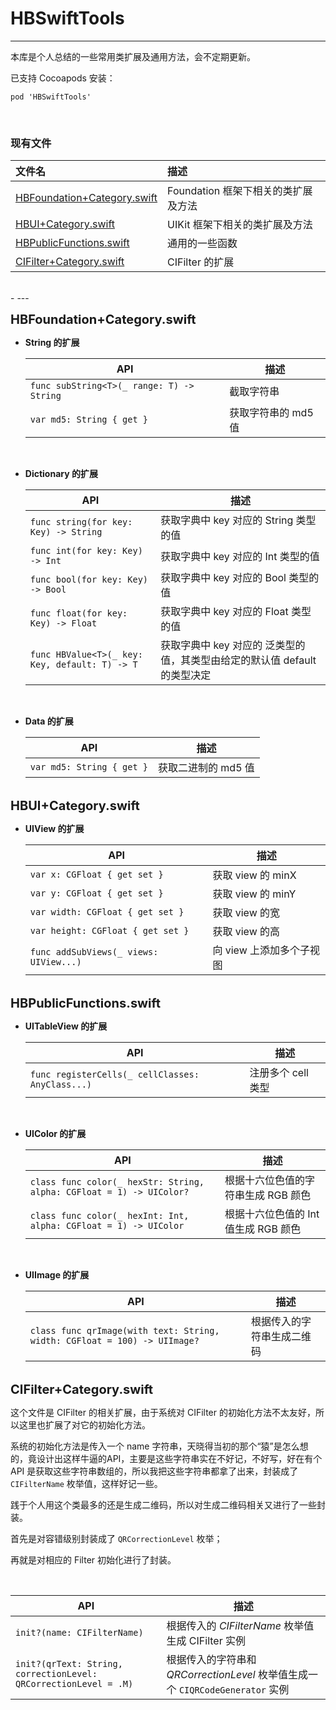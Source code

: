 # HBSwiftTools

----

本库是个人总结的一些常用类扩展及通用方法，会不定期更新。

已支持 Cocoapods 安装：

```
pod 'HBSwiftTools'
```

<br/>


### 现有文件

| 文件名 | 描述 |
|:--- |:--- |
[HBFoundation+Category.swift](#a) | Foundation 框架下相关的类扩展及方法
[HBUI+Category.swift](#b) | UIKit 框架下相关的类扩展及方法
[HBPublicFunctions.swift](#c) | 通用的一些函数
[CIFilter+Category.swift](#d) | CIFilter 的扩展

<br/>
-
---

<b id="a" style="font-size:20px">HBFoundation+Category.swift</b>

* **String 的扩展**

	| API | 描述 |
	|---|---|
	`func subString<T>(_ range: T) -> String` | 截取字符串
	`var md5: String { get }` | 获取字符串的 md5 值
	
<br/>

* **Dictionary 的扩展**

	| API | 描述 |
	|---|---|
	 `func string(for key: Key) -> String` | 获取字典中 key 对应的 String 类型的值
	 `func int(for key: Key) -> Int` | 获取字典中 key 对应的 Int 类型的值
	 `func bool(for key: Key) -> Bool` | 获取字典中 key 对应的 Bool 类型的值
	 `func float(for key: Key) -> Float` | 获取字典中 key 对应的 Float 类型的值
	 `func HBValue<T>(_ key: Key, default: T) -> T` | 获取字典中 key 对应的 泛类型的值，其类型由给定的默认值 default 的类型决定

<br/>

* **Data 的扩展**
	
	| API | 描述 |
	|---|---|
	`var md5: String { get }` | 获取二进制的 md5 值


<br/>
<b id="b" style="font-size:20px">HBUI+Category.swift</b>

* **UIView 的扩展**

	| API | 描述 |
	|---|---|
	`var x: CGFloat { get set }` | 获取 view 的 minX
	`var y: CGFloat { get set }` | 获取 view 的 minY
	`var width: CGFloat { get set }` | 获取 view 的宽
	`var height: CGFloat { get set }` | 获取 view 的高
	`func addSubViews(_ views: UIView...)` | 向 view 上添加多个子视图
	

<br/>
<b id="c" style="font-size:20px">HBPublicFunctions.swift</b>

* **UITableView 的扩展**

	| API | 描述 |
	|---|---|
	`func registerCells(_ cellClasses: AnyClass...)` | 注册多个 cell 类型
	
	<br/>
* **UIColor 的扩展**

	| API | 描述 |
	|---|---|
	`class func color(_ hexStr: String, alpha: CGFloat = 1) -> UIColor?` | 根据十六位色值的字符串生成 RGB 颜色
	`class func color(_ hexInt: Int, alpha: CGFloat = 1) -> UIColor` | 根据十六位色值的 Int 值生成 RGB 颜色
	
	<br/>
* **UIImage 的扩展**

	| API | 描述 |
	|---|---|
	`class func qrImage(with text: String, width: CGFloat = 100) -> UIImage?` | 根据传入的字符串生成二维码

<br/>
<b id="d" style="font-size:20px">CIFilter+Category.swift</b>

这个文件是 CIFilter 的相关扩展，由于系统对 CIFilter 的初始化方法不太友好，所以这里也扩展了对它的初始化方法。

系统的初始化方法是传入一个 name 字符串，天晓得当初的那个“猿”是怎么想的，竟设计出这样牛逼的API，主要是这些字符串实在不好记，不好写，好在有个 API 是获取这些字符串数组的，所以我把这些字符串都拿了出来，封装成了 `CIFilterName` 枚举值，这样好记一些。


践于个人用这个类最多的还是生成二维码，所以对生成二维码相关又进行了一些封装。

首先是对容错级别封装成了 `QRCorrectionLevel` 枚举；

再就是对相应的 Filter 初始化进行了封装。

<br/>

| API | 描述 |
|---|---|
`init?(name: CIFilterName)` | 根据传入的 *CIFilterName* 枚举值生成 CIFilter 实例
`init?(qrText: String, correctionLevel: QRCorrectionLevel = .M)` | 根据传入的字符串和 *QRCorrectionLevel* 枚举值生成一个 `CIQRCodeGenerator` 实例


